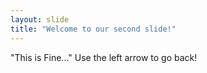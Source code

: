 ```yaml
---
layout: slide
title: "Welcome to our second slide!"
---
```

"This is Fine..."
Use the left arrow to go back!
